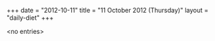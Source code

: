 +++
date = "2012-10-11"
title = "11 October 2012 (Thursday)"
layout = "daily-diet"
+++


\<no entries\>
